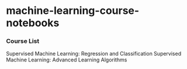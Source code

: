 # machine-learning-course-notebooks

### Course List

Supervised Machine Learning: Regression and Classification
Supervised Machine Learning: Advanced Learning Algorithms

